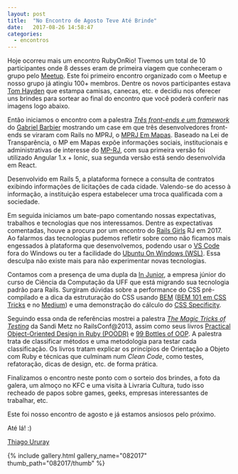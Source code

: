 ```yaml
---
layout: post
title:  "No Encontro de Agosto Teve Até Brinde"
date:   2017-08-26 14:58:47
categories:
  - encontros
---
```


Hoje ocorreu mais um encontro RubyOnRio! Tivemos um total de 10 participantes onde 8 desses eram de primeira viagem que conheceram o grupo pelo [Meetup][1]. Este foi primeiro encontro organizado com o Meetup e nosso grupo já atingiu 100+ membros. Dentre os novos participantes estava [Tom Hayden][2] que estampa camisas, canecas, etc. e decidiu nos oferecer uns brindes para sortear ao final do encontro que você poderà conferir nas imagens logo abaixo.

Então iniciamos o encontro com a palestra [_Três front-ends e um framework_][3] do [Gabriel Barbier][4] mostrando um case em que três desenvolvedores front-ends se viraram com Rails no MPRJ, o [MPRJ Em Mapas][5]. Baseado na Lei de Transparência, o MP em Mapas expõe informações sociais, institucionais e administrativas de interesse do [MP-RJ][6], com sua primeira versão foi utilizado Angular 1.x + Ionic, sua segunda versão está sendo desenvolvida em React.

Desenvolvido em Rails 5, a plataforma fornece a consulta de contratos exibindo informações de licitações de cada cidade. Valendo-se do acesso à informação, a instituição espera estabelecer uma troca qualificada com a sociedade.

Em seguida iniciamos um bate-papo comentando nossas expectativas, trabalhos e tecnologias que nos interessamos. Dentre as expectativas comentadas, houve a procura por um encontro do [Rails Girls][7] RJ em 2017. Ao falarmos das tecnologias pudemos refletir sobre como não ficamos mais engessados à plataforma que desenvolvemos, podendo usar o [VS Code][8] fora do Windows ou ter a facilidade do [Ubuntu On Windows (WSL)][9]. Essa desculpa não existe mais para não experimentar novas tecnologias.

Contamos com a presença de uma dupla da [In Junior][10], a empresa júnior do curso de Ciência da Computação da UFF que está migrando sua tecnologia padrão para Rails. Surgiram dúvidas sobre a performance do CSS pré-compilado e a dica da estruturação do CSS usando [BEM][11] ([BEM 101 em CSS Tricks][12] e no [Medium][13]) e uma demonstração do cálculo do [CSS Specificity][14].

Seguindo essa onda de referências mostrei a palestra [_The Magic Tricks of Testing_][15] da Sandi Metz no RailsConf@2013, assim como seus livros [Practical Object-Oriented Design in Ruby (POODR)][16] e [99 Bottles of OOP][17]. A palestra trata de classificar métodos e uma metodologia para testar cada classificação. Os livros tratam explicar os princípios de Orientação a Objeto com Ruby e técnicas que culminam num _Clean Code_, como testes, refatoração, dicas de design, etc. de forma prática.

Finalizamos o encontro neste ponto com o sorteio dos brindes, a foto da galera, um almoço no KFC e uma visita à Livraria Cultura, tudo isso recheado de papos sobre games, geeks, empresas interessantes de trabalhar, etc.

Este foi nosso encontro de agosto e já estamos ansiosos pelo próximo.

Até lá! :)

[Thiago Ururay][18]

{% include gallery.html gallery_name="082017" thumb_path="082017/thumb" %}

[1]:  https://www.meetup.com/pt-BR/RubyOnRio/
[2]:  https://github.com/tomhaydenss
[3]:  https://t.co/LJB6mqW36C
[4]:  https://about.me/gabrielbarbier
[5]:  http://apps.mprj.mp.br/sistema/mpmapas/home.html
[6]:  http://www.mprj.mp.br/
[7]:  http://railsgirls.com
[8]:  https://code.visualstudio.com/
[9]:  https://en.wikipedia.org/wiki/Windows_Subsystem_for_Linux
[10]: http://injunior.com.br/
[11]: https://en.bem.info/methodology/
[12]: https://css-tricks.com/bem-101/
[13]: https://medium.com/@mjtweaver/css-architecture-bemcss-block-element-modifier-e642bd0f4218
[14]: https://www.smashingmagazine.com/2007/07/css-specificity-things-you-should-know/
[15]: https://www.youtube.com/watch?v=URSWYvyc42M&t=6s
[16]: http://www.poodr.com/
[17]: https://www.sandimetz.com/99bottles
[18]: http://tururay.github.io/
